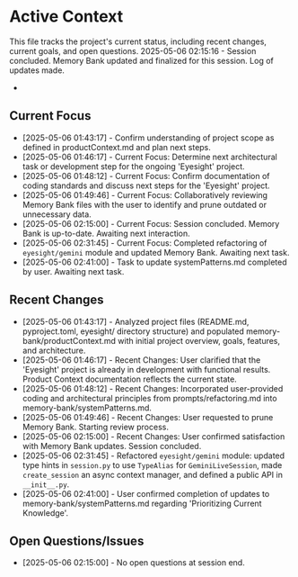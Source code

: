 # Active Context

This file tracks the project's current status, including recent changes, current goals, and open questions.
2025-05-06 02:15:16 - Session concluded. Memory Bank updated and finalized for this session. Log of updates made.

*

## Current Focus

*   [2025-05-06 01:43:17] - Confirm understanding of project scope as defined in productContext.md and plan next steps.
*   [2025-05-06 01:46:17] - Current Focus: Determine next architectural task or development step for the ongoing 'Eyesight' project.
*   [2025-05-06 01:48:12] - Current Focus: Confirm documentation of coding standards and discuss next steps for the 'Eyesight' project.
*   [2025-05-06 01:49:46] - Current Focus: Collaboratively reviewing Memory Bank files with the user to identify and prune outdated or unnecessary data.
*   [2025-05-06 02:15:00] - Current Focus: Session concluded. Memory Bank is up-to-date. Awaiting next interaction.
*   [2025-05-06 02:31:45] - Current Focus: Completed refactoring of `eyesight/gemini` module and updated Memory Bank. Awaiting next task.
*   [2025-05-06 02:41:00] - Task to update systemPatterns.md completed by user. Awaiting next task.

## Recent Changes

*   [2025-05-06 01:43:17] - Analyzed project files (README.md, pyproject.toml, eyesight/ directory structure) and populated memory-bank/productContext.md with initial project overview, goals, features, and architecture.
*   [2025-05-06 01:46:17] - Recent Changes: User clarified that the 'Eyesight' project is already in development with functional results. Product Context documentation reflects the current state.
*   [2025-05-06 01:48:12] - Recent Changes: Incorporated user-provided coding and architectural principles from prompts/refactoring.md into memory-bank/systemPatterns.md.
*   [2025-05-06 01:49:46] - Recent Changes: User requested to prune Memory Bank. Starting review process.
*   [2025-05-06 02:15:00] - Recent Changes: User confirmed satisfaction with Memory Bank updates. Session concluded.
*   [2025-05-06 02:31:45] - Refactored `eyesight/gemini` module: updated type hints in `session.py` to use `TypeAlias` for `GeminiLiveSession`, made `create_session` an async context manager, and defined a public API in `__init__.py`.
*   [2025-05-06 02:41:00] - User confirmed completion of updates to memory-bank/systemPatterns.md regarding 'Prioritizing Current Knowledge'.

## Open Questions/Issues

*   [2025-05-06 02:15:00] - No open questions at session end.
